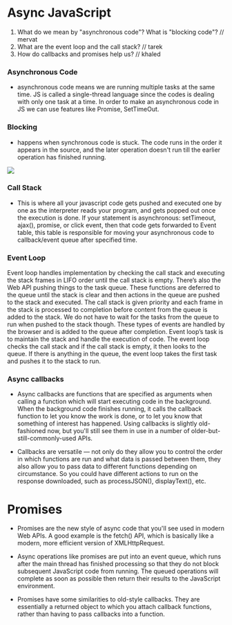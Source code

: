 # Async JavaScript


1. What do we mean by "asynchronous code"? What is "blocking code"? // mervat
2. What are the event loop and the call stack? // tarek
3. How do callbacks and promises help us? // khaled

### Asynchronous Code

- asynchronous code means we are running multiple tasks at the same time. JS is called a single-thread language since the codes is dealing with only one task at a time. In order to make an asynchronous code in JS we can use features like Promise, SetTimeOut.

### Blocking

 - happens when synchronous code is stuck. 
  The code runs in the order it appears in the source, and the later    operation doesn't run till the earlier operation has finished running.


![](https://i.imgur.com/5aznKP4.gif)


### Call Stack

- This is where all your javascript code gets pushed and executed one by one as the interpreter reads your program, and gets popped out once the execution is done. If your statement is asynchronous: setTimeout, ajax(), promise, or click event, then that code gets forwarded to Event table, this table is responsible for moving your asynchronous code to callback/event queue after specified time.

### Event Loop
Event loop handles implementation by checking the call stack and executing the stack frames in LIFO order until the call stack is empty. There’s also the Web API pushing things to the task queue. These functions are deferred to the queue until the stack is clear and then actions in the queue are pushed to the stack and executed.
The call stack is given priority and each frame in the stack is processed to completion before content from the queue is added to the stack. We do not have to wait for the tasks from the queue to run when pushed to the stack though. These types of events are handled by the browser and is added to the queue after completion.
Event loop’s task is to maintain the stack and handle the execution of code. The event loop checks the call stack and if the call stack is empty, it then looks to the queue. If there is anything in the queue, the event loop takes the first task and pushes it to the stack to run.

### Async callbacks

- Async callbacks are functions that are specified as arguments when calling a function which will start executing code in the background. When the background code finishes running, it calls the callback function to let you know the work is done, or to let you know that something of interest has happened. Using callbacks is slightly old-fashioned now, but you'll still see them in use in a number of older-but-still-commonly-used APIs.


- Callbacks are versatile — not only do they allow you to control the order in which functions are run and what data is passed between them, they also allow you to pass data to different functions depending on circumstance. So you could have different actions to run on the response downloaded, such as processJSON(), displayText(), etc.


# Promises

- Promises are the new style of async code that you'll see used in modern Web APIs. A good example is the fetch() API, which is basically like a modern, more efficient version of XMLHttpRequest. 

- Async operations like promises are put into an event queue, which runs after the main thread has finished processing so that they do not block subsequent JavaScript code from running. The queued operations will complete as soon as possible then return their results to the JavaScript environment.

- Promises have some similarities to old-style callbacks. They are essentially a returned object to which you attach callback functions, rather than having to pass callbacks into a function.
